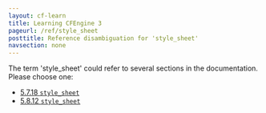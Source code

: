 ```yaml
---
layout: cf-learn
title: Learning CFEngine 3
pageurl: /ref/style_sheet
posttitle: Reference disambiguation for 'style_sheet'
navsection: none
---
```


The term 'style_sheet' could refer to several sections in the documentation. Please choose one:

- [5.7.18 <code>style_sheet</code>](https://cfengine.com/manuals/cf3-reference#style_sheet-in-knowledge)
- [5.8.12 <code>style_sheet</code>](https://cfengine.com/manuals/cf3-reference#style_sheet-in-reporter)
